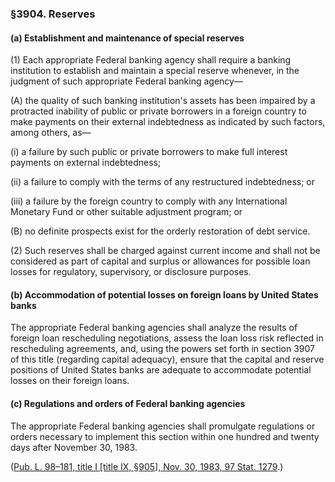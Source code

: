 ### §3904. Reserves ###

[]()

#### (a) Establishment and maintenance of special reserves ####

[]()

(1) Each appropriate Federal banking agency shall require a banking institution to establish and maintain a special reserve whenever, in the judgment of such appropriate Federal banking agency—

[]()

(A) the quality of such banking institution's assets has been impaired by a protracted inability of public or private borrowers in a foreign country to make payments on their external indebtedness as indicated by such factors, among others, as—

[]()

(i) a failure by such public or private borrowers to make full interest payments on external indebtedness;

[]()

(ii) a failure to comply with the terms of any restructured indebtedness; or

[]()

(iii) a failure by the foreign country to comply with any International Monetary Fund or other suitable adjustment program; or

[]()

(B) no definite prospects exist for the orderly restoration of debt service.

[]()

(2) Such reserves shall be charged against current income and shall not be considered as part of capital and surplus or allowances for possible loan losses for regulatory, supervisory, or disclosure purposes.

[]()

#### (b) Accommodation of potential losses on foreign loans by United States banks ####

The appropriate Federal banking agencies shall analyze the results of foreign loan rescheduling negotiations, assess the loan loss risk reflected in rescheduling agreements, and, using the powers set forth in section 3907 of this title (regarding capital adequacy), ensure that the capital and reserve positions of United States banks are adequate to accommodate potential losses on their foreign loans.

[]()

#### (c) Regulations and orders of Federal banking agencies ####

The appropriate Federal banking agencies shall promulgate regulations or orders necessary to implement this section within one hundred and twenty days after November 30, 1983.

([Pub. L. 98–181, title I [title IX, §905], Nov. 30, 1983, 97 Stat. 1279](/statviewer.htm?volume=97&page=1279).)
